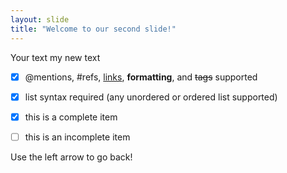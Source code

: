 ```yaml
---
layout: slide
title: "Welcome to our second slide!"
---
```

Your text my new text

- [x] @mentions, #refs, [links](), **formatting**, and <del>tags</del> supported
- [x] list syntax required (any unordered or ordered list supported)
- [x] this is a complete item
- [ ] this is an incomplete item


Use the left arrow to go back!
